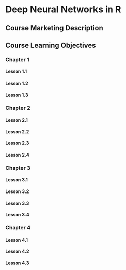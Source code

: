 # Deep Neural Networks in R
## Course Marketing Description
## Course Learning Objectives
### Chapter 1
#### Lesson 1.1
#### Lesson 1.2
#### Lesson 1.3
### Chapter 2
#### Lesson 2.1
#### Lesson 2.2
#### Lesson 2.3
#### Lesson 2.4
### Chapter 3
#### Lesson 3.1
#### Lesson 3.2
#### Lesson 3.3
#### Lesson 3.4
### Chapter 4
#### Lesson 4.1
#### Lesson 4.2
#### Lesson 4.3

